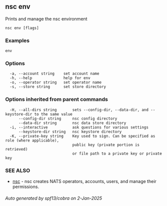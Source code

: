 ## nsc env

Prints and manage the nsc environment

```
nsc env [flags]
```

### Examples

```
env
```

### Options

```
  -a, --account string    set account name
  -h, --help              help for env
  -o, --operator string   set operator name
  -s, --store string      set store directory
```

### Options inherited from parent commands

```
  -H, --all-dirs string       sets --config-dir, --data-dir, and --keystore-dir to the same value
      --config-dir string     nsc config directory
      --data-dir string       nsc data store directory
  -i, --interactive           ask questions for various settings
      --keystore-dir string   nsc keystore directory
  -K, --private-key string    Key used to sign. Can be specified as role (where applicable),
                              public key (private portion is retrieved)
                              or file path to a private key or private key 
```

### SEE ALSO

* [nsc](nsc.md)	 - nsc creates NATS operators, accounts, users, and manage their permissions.

###### Auto generated by spf13/cobra on 2-Jan-2025

